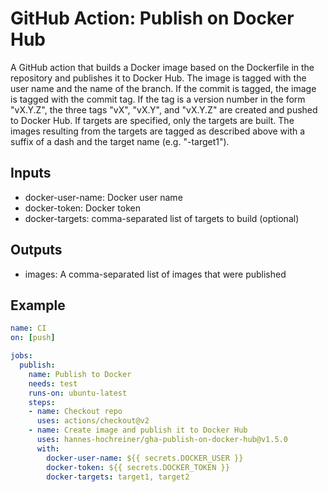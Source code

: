 # GitHub Action: Publish on Docker Hub
A GitHub action that builds a Docker image based on the Dockerfile in the repository and publishes it to Docker Hub.
The image is tagged with the user name and the name of the branch.
If the commit is tagged, the image is tagged with the commit tag.
If the tag is a version number in the form "vX.Y.Z", the three tags "vX", "vX.Y", and "vX.Y.Z" are created and pushed to Docker Hub.
If targets are specified, only the targets are built.
The images resulting from the targets are tagged as described above with a suffix of a dash and the target name (e.g. "-target1").

## Inputs
  * docker-user-name: Docker user name
  * docker-token: Docker token
  * docker-targets: comma-separated list of targets to build (optional)

## Outputs
  * images: A comma-separated list of images that were published

## Example
```yml
name: CI
on: [push]

jobs:
  publish:
    name: Publish to Docker
    needs: test
    runs-on: ubuntu-latest
    steps:
    - name: Checkout repo
      uses: actions/checkout@v2
    - name: Create image and publish it to Docker Hub
      uses: hannes-hochreiner/gha-publish-on-docker-hub@v1.5.0
      with:
        docker-user-name: ${{ secrets.DOCKER_USER }}
        docker-token: ${{ secrets.DOCKER_TOKEN }}
        docker-targets: target1, target2
```
